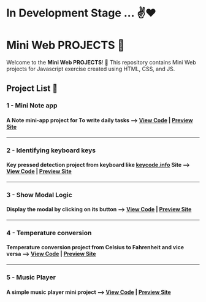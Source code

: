 # In Development Stage ... ✌️❤️


# Mini Web PROJECTS 🚀

Welcome to the **Mini Web PROJECTS**! 🎉 This repository contains Mini Web projects for Javascript exercise created using HTML, CSS, and JS.

## Project List 📜

### 1 - Mini Note app
#### A Note mini-app project for To write daily tasks --> [View Code](https://github.com/KhodaeiDev/Mini-Web-Projects/tree/master/note-app) | [Preview Site](https://khodaeidev.github.io/Mini-Web-Projects/note-app/)
---
### 2 - Identifying keyboard keys
#### Key pressed detection project from keyboard like [keycode.info](https://www.toptal.com/developers/keycode) Site --> [View Code](https://github.com/KhodaeiDev/Mini-Web-Projects/tree/master/key-code) | [Preview Site](https://khodaeidev.github.io/Mini-Web-Projects/key-code/)
---
### 3 - Show Modal Logic 
#### Display the modal by clicking on its button --> [View Code](https://github.com/KhodaeiDev/Mini-Web-Projects/tree/master/show-modal) | [Preview Site](https://khodaeidev.github.io/Mini-Web-Projects/show-modal/)
---
### 4 - Temperature conversion
#### Temperature conversion project from Celsius to Fahrenheit and vice versa --> [View Code](https://github.com/KhodaeiDev/Mini-Web-Projects/tree/master/temp) | [Preview Site](https://khodaeidev.github.io/Mini-Web-Projects/temp/)
---
### 5 - Music Player
#### A simple music player mini project --> [View Code](https://github.com/KhodaeiDev/Mini-Web-Projects/tree/master/music-player) | [Preview Site](https://khodaeidev.github.io/Mini-Web-Projects/music-player/)
